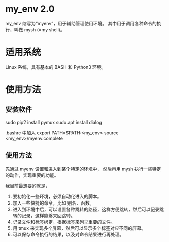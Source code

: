 # my_env 2.0

my_env 缩写为“myenv”，用于辅助管理使用环境。
其中用于调用各种命令的执行，叫做 mysh (=my shell)。

# 适用系统

Linux 系统，具有基本的 BASH 和 Python3 环境。

# 使用方法

## 安装软件

sudo pip2 install pymux
sudo apt install dialog

.bashrc 中加入
export PATH=$PATH:<my_env>
source <my_env>/myenv.complete

## 使用方法

先通过 myenv 设置和进入到某个特定的环境中，
然后再用 mysh 执行一些特定的动作，实现重要的功能。

我目前最想要的就是，
1. 要初始化一些环境，必须自动化进入的脚本。
2. 加入一些快捷的命令，比如 别名、函数。
3. 进入到环境中后，可以设置各种跳转的路径，这样方便跳转，然后可以记录跳转的记录，这样能够来回跳转。
4. 记录文件和标签绑定，根据标签来列举重要的文件。
5. 用 tmux 来实现多个屏幕，然后可以显示多个标签对应不同的屏幕。
6. 可以保存命令执行的结果，以及对命令结果进行再处理。